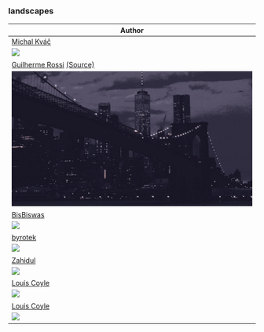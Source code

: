 <h3>landscapes</h3><table><thead><tr><th>Author</th></tr></thead><tbody><tr><td><a href="https://kvacm.artstation.com/">Michal Kváč</a></td></tr><tr><td><img src="https://cdnb.artstation.com/p/assets/images/images/023/810/475/large/michal-kvac-torii-rox-small.jpg?1580406414"/></td></tr><tr><td><a href="https://www.pexels.com/@guiirossi/">Guilherme Rossi</a> <a href="https://www.pexels.com/photo/lighted-suspension-bridge-during-nighttime-1755680/">(Source)</a></td></tr><tr><td><img src="Bridge.jpg"/></td></tr><tr><td><a href="https://www.deviantart.com/bisbiswas">BisBiswas</a></td></tr><tr><td><img src="https://images-wixmp-ed30a86b8c4ca887773594c2.wixmp.com/f/b3be1dae-3caa-4d45-be6c-3de586ba95e2/ddfk819-970f1d4f-6da3-4ccf-8e3f-0264f5e607e6.jpg/v1/fill/w_1600,h_900,q_75,strp/under_the_night_sky_by_bisbiswas_ddfk819-fullview.jpg?token=eyJ0eXAiOiJKV1QiLCJhbGciOiJIUzI1NiJ9.eyJzdWIiOiJ1cm46YXBwOjdlMGQxODg5ODIyNjQzNzNhNWYwZDQxNWVhMGQyNmUwIiwiaXNzIjoidXJuOmFwcDo3ZTBkMTg4OTgyMjY0MzczYTVmMGQ0MTVlYTBkMjZlMCIsIm9iaiI6W1t7ImhlaWdodCI6Ijw9OTAwIiwicGF0aCI6IlwvZlwvYjNiZTFkYWUtM2NhYS00ZDQ1LWJlNmMtM2RlNTg2YmE5NWUyXC9kZGZrODE5LTk3MGYxZDRmLTZkYTMtNGNjZi04ZTNmLTAyNjRmNWU2MDdlNi5qcGciLCJ3aWR0aCI6Ijw9MTYwMCJ9XV0sImF1ZCI6WyJ1cm46c2VydmljZTppbWFnZS5vcGVyYXRpb25zIl19.j8jKTC775V1VR6sxzL7WwpCPAKsRUKPfyJy6VROOy68"/></td></tr><tr><td><a href="https://www.deviantart.com/byrotek">byrotek</a></td></tr><tr><td><img src="https://images-wixmp-ed30a86b8c4ca887773594c2.wixmp.com/f/80a9d98d-327f-4bb2-b173-4298d710e51c/derkflv-9f975f3d-791f-4e16-8d9d-fb0a9e5e0554.png?token=eyJ0eXAiOiJKV1QiLCJhbGciOiJIUzI1NiJ9.eyJzdWIiOiJ1cm46YXBwOjdlMGQxODg5ODIyNjQzNzNhNWYwZDQxNWVhMGQyNmUwIiwiaXNzIjoidXJuOmFwcDo3ZTBkMTg4OTgyMjY0MzczYTVmMGQ0MTVlYTBkMjZlMCIsIm9iaiI6W1t7InBhdGgiOiJcL2ZcLzgwYTlkOThkLTMyN2YtNGJiMi1iMTczLTQyOThkNzEwZTUxY1wvZGVya2Zsdi05Zjk3NWYzZC03OTFmLTRlMTYtOGQ5ZC1mYjBhOWU1ZTA1NTQucG5nIn1dXSwiYXVkIjpbInVybjpzZXJ2aWNlOmZpbGUuZG93bmxvYWQiXX0.eEDVAlJGBqXo6OeZEORXWk1veGSHFL-ZTUMz43Jtr3Q"/></td></tr><tr><td><a href="https://dribbble.com/zahidvector">Zahidul</a></td></tr><tr><td><img src="https://cdn.dribbble.com/users/1171505/screenshots/4098256/attachments/939118/binarymine-dribbble-01.png"/></td></tr><tr><td><a href="https://louie.co.nz/">Louis Coyle</a></td></tr><tr><td><img src="https://cdn.dribbble.com/users/13449/screenshots/12078823/media/c6662b0de7365559f79d9eb6088d9527.png"/></td></tr><tr><td><a href="https://louie.co.nz/">Louis Coyle</a></td></tr><tr><td><img src="https://cdn.dribbble.com/users/13449/screenshots/12078823/downloads/the_valley.png"/></td></tr></tbody></table>